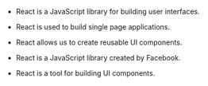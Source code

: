 * React is a JavaScript library for building user interfaces.

* React is used to build single page applications.

* React allows us to create reusable UI components.

* React is a JavaScript library created by Facebook.

* React is a tool for building UI components.
